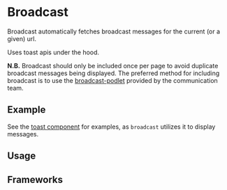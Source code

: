<script setup>
  import Elements from './elements.md';
</script>

# Broadcast

Broadcast automatically fetches broadcast messages for the current (or a given) url.

Uses toast apis under the hood.

**N.B.** Broadcast should only be included once per page to avoid duplicate broadcast messages being displayed. The preferred method for including broadcast is to use the [broadcast-podlet](https://github.schibsted.io/finn/broadcast-podlet) provided by the communication team.

<components-status elements='released' />

## Example

See the [toast component](/components/toast/) for examples, as `broadcast` utilizes it to display messages.

## Usage

<component-design-guidelines name="Warp - Components / Broadcast" link="https://www.figma.com/file/nkiRpuVu6XRfvY96BA80H8/Components-overview?type=design&node-id=253-14893&mode=design" />

<component-questions />

## Frameworks

<tabs-content>
  <template #elements>
    <elements />
  </template>
</tabs-content>
